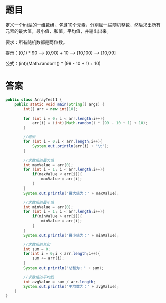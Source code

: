 # 题目

定义一个int型的一维数组，包含10个元素，分别赋一些随机整数，然后求出所有元素的最大值，最小值，和值，平均值，并输出出来。

要求：所有随机数都是两位数。

提示：[0,1) * 90 --> [0,90) + 10 --> [10,100) --> [10,99]

公式：(int)(Math.random() * (99 - 10 + 1) + 10)

# 答案

```java
public class ArrayTest1 {
    public static void main(String[] args) {
        int[] arr = new int[10];

        for (int i = 0; i < arr.length;i++){
            arr[i] = (int)(Math.random() * (99 - 10 + 1) + 10);
        }

        //遍历
        for (int i = 0;i < arr.length;i++){
            System.out.println(arr[i] + "\t");
        }

        //求数组的最大值
        int maxValue = arr[0];
        for (int i = 1; i < arr.length;i++){
            if(maxValue < arr[i]){
                maxValue = arr[i];
            }
        }
        System.out.println("最大值为：" + maxValue);

        //求数组的最小值
        int minValue = arr[0];
        for (int i = 1; i < arr.length;i++){
            if(minValue > arr[i]){
                minValue = arr[i];
            }
        }
        System.out.println("最小值为：" + minValue);

        //求数组的总和
        int sum = 0;
        for(int i = 0;i < arr.length;i++){
            sum += arr[i];
        }
        System.out.println("总和为：" + sum);

        //求数组的平均数
        int avgValue = sum / arr.length;
        System.out.println("平均数为：" + avgValue);
    }
}
```

